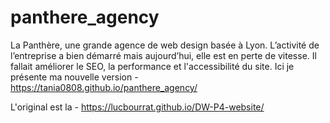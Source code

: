 # panthere_agency
La Panthère, une grande agence de web design basée à Lyon. 
L’activité de l’entreprise a bien démarré mais aujourd’hui, elle est en perte de vitesse. Il fallait améliorer le SEO, la performance et l'accessibilité du site. Ici je présente ma nouvelle version - https://tania0808.github.io/panthere_agency/

L'original est la - https://lucbourrat.github.io/DW-P4-website/
